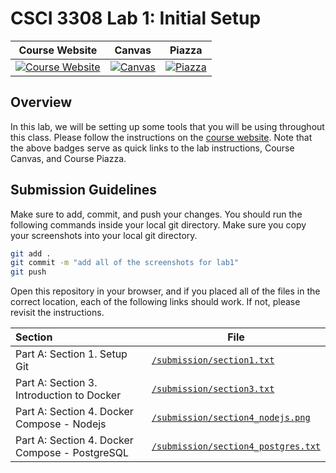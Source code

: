 # CSCI 3308 Lab 1: Initial Setup

| Course Website | Canvas | Piazza  |
| :------------: | :----: | :-----: |
| [![Course Website](https://img.shields.io/badge/Labs-Lab1-0A4D99)](https://cuboulder-csci-3308.herokuapp.com/Labs/lab1_initial_setup/index.html) | [![Canvas](https://img.shields.io/badge/Canvas-CSCI3308-CFB87C)](https://canvas.colorado.edu/courses/75464) | [![Piazza](https://img.shields.io/badge/-Piazza-3e7aab)](https://piazza.com/class/ksjjmkg29n8dv)


## Overview
In this lab, we will be setting up some tools that you will be using throughout this class. Please follow the instructions on the [course website](https://cuboulder-csci-3308.herokuapp.com/Labs/lab1_initial_setup/index.html). Note that the above badges serve as quick links to the lab instructions, Course Canvas, and Course Piazza. 

## Submission Guidelines
Make sure to add, commit, and push your changes. You should run the following commands inside your local git directory. Make sure you copy your screenshots into your local git directory. 

```bash
git add .
git commit -m "add all of the screenshots for lab1"
git push
```

Open this repository in your browser, and if you placed all of the files in the correct location, each of the following links should work. If not, please revisit the instructions.


|  Section                     |  File          |
| :--------------------------  | ------------ |
| Part A: Section 1. Setup Git | [`/submission/section1.txt`](/submission/section1.txt)  |
| Part A: Section 3. Introduction to Docker | [`/submission/section3.txt`](/submission/section3.txt)  |
| Part A: Section 4. Docker Compose - Nodejs | [`/submission/section4_nodejs.png`](/submission/section4_nodejs.png) |
| Part A: Section 4. Docker Compose - PostgreSQL | [`/submission/section4_postgres.txt`](/submission/section4_postgresql.txt) |
